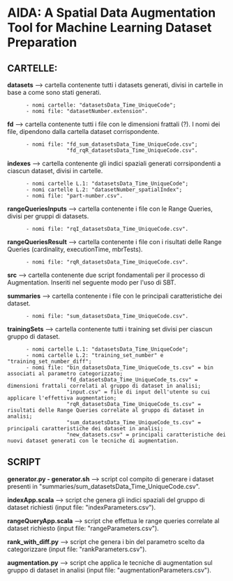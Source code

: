 # AIDA: A Spatial Data Augmentation Tool for Machine Learning Dataset Preparation

## CARTELLE:
**datasets** --> cartella contenente tutti i datasets generati, divisi in cartelle in base a come sono stati generati.

          - nomi cartelle: "datasetsData_Time_UniqueCode";
          - nomi file: "datasetNumber.extension".

**fd** --> cartella contenente tutti i file con le dimensioni frattali (?). I nomi dei file, dipendono dalla cartella dataset corrispondente.

          - nomi file: "fd_sum_datasetsData_Time_UniqueCode.csv";
                       "fd_rqR_datasetsData_Time_UniqueCode.csv".

**indexes** --> cartella contenente gli indici spaziali generati corrsipondenti a ciascun dataset, divisi in cartelle.

          - nomi cartelle L.1: "datasetsData_Time_UniqueCode";
          - nomi cartelle L.2: "datasetNumber_spatialIndex";
          - nomi file: "part-number.csv".

**rangeQueriesInputs** --> cartella contenente i file con le Range Queries, divisi per gruppi di datasets.

          - nomi file: "rqI_datasetsData_Time_UniqueCode.csv".

**rangeQueriesResult** --> cartella contenente i file con i risultati delle Range Queries (cardinality, executionTime, mbrTests).

          - nomi file: "rqR_datasetsData_Time_UniqueCode.csv".

**src** --> cartella contenente due script fondamentali per il processo di Augmentation. Inseriti nel seguente modo per l'uso di SBT.

**summaries** --> cartella contenente i file con le principali caratteristiche dei dataset.

          - nomi file: "sum_datasetsData_Time_UniqueCode.csv".

**trainingSets** --> cartella contenente tutti i training set divisi per ciascun gruppo di dataset.

          - nomi cartelle L.1: "datasetsData_Time_UniqueCode";
          - nomi cartelle L.2: "training_set_number" e "training_set_number_diff";
          - nomi file: "bin_datasetsData_Time_UniqueCode_ts.csv" = bin associati al parametro categorizzato;
                       "fd_datasetsData_Time_UniqueCode_ts.csv" = dimensioni frattali correlati al gruppo di dataset in analisi;
                       "input.csv" = file di input dell'utente su cui applicare l'effettiva augmentation;
                       "rqR_datasetsData_Time_UniqueCode_ts.csv" = risultati delle Range Queries correlate al gruppo di dataset in analisi;
                       "sum_datasetsData_Time_UniqueCode_ts.csv" = principali caratteristiche dei dataset in analisi;
                       "new_datasets.csv" = principali caratteristiche dei nuovi dataset generati con le tecniche di augmentation.

## SCRIPT
**generator.py - generator.sh** --> script col compito di generare i dataset presenti in "summaries/sum_datasetsData_Time_UniqueCode.csv".

**indexApp.scala** --> script che genera gli indici spaziali del gruppo di dataset richiesti (input file: "indexParameters.csv").

**rangeQueryApp.scala** --> script che effettua le range queries correlate al dataset richiesto (input file: "rangeParameters.csv").

**rank_with_diff.py** --> script che genera i bin del parametro scelto da categorizzare (input file: "rankParameters.csv").

**augmentation.py** --> script che applica le tecniche di augmentation sul gruppo di dataset in analisi (input file: "augmentationParameters.csv").
